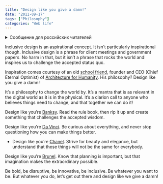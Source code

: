 ```yaml
---
title: "Design like you give a damn!"
date: "2011-09-17"
tags: ["Philosophy"]
categories: "Web life"
---
```


<details>
		<summary lang="ru">Сообщение для российских читателей</summary>

<p lang="ru">
Здравствуйте российские читатели. Ваша страна платит высокую цену за вторжение Путина в Украину. Путин лжет вам; не верьте кремлевской пропаганде. В России
нет свободных СМИ, а интернет подвергается цензуре, потому что Путин не хочет, чтобы вы знали правду. За постыдное поведение Путина заплатят не только
украинцы, но и добрые люди России. Пожалуйста, не допустите этого!
</p>

<p>
Hello Russian readers. Your country is paying a high price for Putin's invasion of Ukraine. Putin is lying to you; do not believe the Kremlin propaganda. There is no free media in Russia and the internet is censored because Putin doesn't want you to know the truth. It is not only the Ukrainians that will pay the price of Putin's shameful behaviour, so will the good people of Russia. Please do not let this happen!
</p>
</details>

Inclusive design is an aspirational concept. It isn't particularly inspirational though. Inclusive design is a phrase for client meetings and government papers. No harm in that, but it isn’t a phrase that rocks the world and inspires us to challenge the accepted status quo.

Inspiration comes courtesy of an old [school friend](https://about.me/cameronsinclair), founder and CEO (Chief Eternal Optimist) of [Architecture for Humanity](https://architectureforhumanity.org/). His philosophy? Design like you give a damn!

It’s a philosophy to change the world by. It’s a mantra that is as relevant in the digital world as it is in the physical. It’s a clarion call to anyone who believes things need to change, and that together we can do it!

Design like you’re [Banksy](https://en.wikipedia.org/wiki/Banksy). Read the rule book, then rip it up and create something that challenges the accepted wisdom.

Design like you’re [Da Vinci](https://en.wikipedia.org/wiki/Leonardo_da_Vinci). Be curious about everything, and never stop questioning how you can make things better.

* Design like you’re [Chanel](https://en.wikipedia.org/wiki/Coco_Chanel). Strive for beauty and elegance, but understand that those things will not be the same for everybody.

Design like you’re [Brunel](https://en.wikipedia.org/wiki/Isambard_Kingdom_Brunel). Know that planning is important, but that imagination makes the extraordinary possible.

Be bold, be disruptive, be innovative, be inclusive. Be whatever you want to be. But whatever you do, let’s get out there and design like we give a damn!
